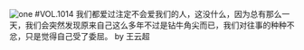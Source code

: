 ![one](http://image.wufazhuce.com/FqCnaeZx6rC49gHUKcp8czatXkV2)
#VOL.1014
我们都爱过注定不会爱我们的人，这没什么，因为总有那么一天，我们会突然发现原来自己这么多年不过是钻牛角尖而已，我们对往事的种种不忿，只是觉得自己受了委屈。 by 王云超